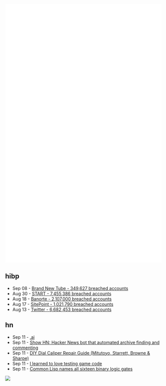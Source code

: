 ![Metrics](https://raw.githubusercontent.com/phixion/phixion/master/metrics.svg)

## hibp

<!--
for https://github.com/phixion/phixion/blob/main/.github/workflows/feeds.yml
-->
<!--START_SECTION:haveibeenpwnd-->
- Sep 08 - [Brand New Tube - 349,627 breached accounts](https://haveibeenpwned.com/PwnedWebsites#BrandNewTube)
- Aug 30 - [START - 7,455,386 breached accounts](https://haveibeenpwned.com/PwnedWebsites#Start)
- Aug 18 - [Banorte - 2,107,000 breached accounts](https://haveibeenpwned.com/PwnedWebsites#Banorte)
- Aug 17 - [SitePoint - 1,021,790 breached accounts](https://haveibeenpwned.com/PwnedWebsites#SitePoint)
- Aug 13 - [Twitter - 6,682,453 breached accounts](https://haveibeenpwned.com/PwnedWebsites#Twitter)
<!--END_SECTION:haveibeenpwnd-->

## hn

<!--
for https://github.com/phixion/phixion/blob/main/.github/workflows/feeds.yml
-->
<!--START_SECTION:hn-->
- Sep 11 - [.ai](http://www.ai?)
- Sep 11 - [Show HN: Hacker News bot that automated archive finding and commenting](https://github.com/ShlomoStept/hn_bot)
- Sep 11 - [DIY Dial Caliper Repair Guide (Mitutoyo, Starrett, Browne & Sharpe)](http://www.longislandindicator.com/p44.html)
- Sep 11 - [I learned to love testing game code](https://chadnauseam.com/coding/gamedev/automated-testing-in-bevy/)
- Sep 11 - [Common Lisp names all sixteen binary logic gates](https://www.cs.cmu.edu/Groups/AI/html/cltl/clm/node131.html#SECTION001670000000000000000)
<!--END_SECTION:hn-->

<!--
for https://yhype.me
-->
![](https://hit.yhype.me/github/profile?user_id=13013670)
